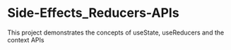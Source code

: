 # Side-Effects_Reducers-APIs
This project demonstrates the concepts of useState, useReducers and the context APIs
